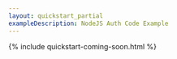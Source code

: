 ```yaml
---
layout: quickstart_partial
exampleDescription: NodeJS Auth Code Example
---
```


{% include quickstart-coming-soon.html %}